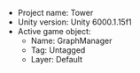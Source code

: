 <!-- UNITY CODE ASSIST INSTRUCTIONS START -->
- Project name: Tower
- Unity version: Unity 6000.1.15f1
- Active game object:
  - Name: GraphManager
  - Tag: Untagged
  - Layer: Default
<!-- UNITY CODE ASSIST INSTRUCTIONS END -->